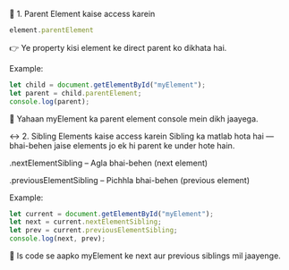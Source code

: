 🔼 1. Parent Element kaise access karein
```JavaScript
element.parentElement
```
👉 Ye property kisi element ke direct parent ko dikhata hai.

Example:
```JavaScript
let child = document.getElementById("myElement");
let parent = child.parentElement;
console.log(parent);
```
🔹 Yahaan myElement ka parent element console mein dikh jaayega.

↔️ 2. Sibling Elements kaise access karein
Sibling ka matlab hota hai — bhai-behen jaise elements jo ek hi parent ke under hote hain.

.nextElementSibling – Agla bhai-behen (next element)

.previousElementSibling – Pichhla bhai-behen (previous element)

Example:
```JavaScript
let current = document.getElementById("myElement");
let next = current.nextElementSibling;
let prev = current.previousElementSibling;
console.log(next, prev);
```
🔹 Is code se aapko myElement ke next aur previous siblings mil jaayenge.